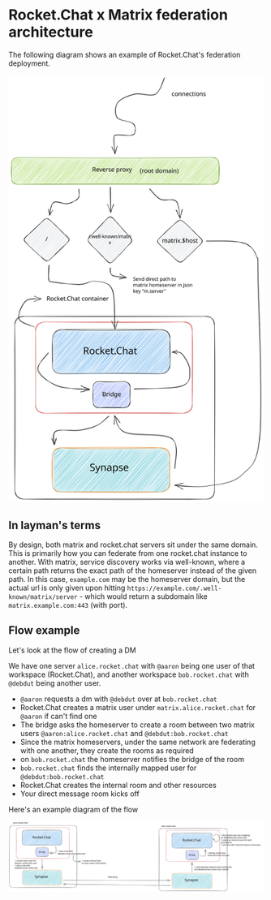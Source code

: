 # Rocket.Chat x Matrix federation architecture

The following diagram shows an example of Rocket.Chat's federation deployment.

![Rocket.Chat federation](birds-eye.svg)

## In layman's terms

By design, both matrix and rocket.chat servers sit under the same domain. 
This is primarily how you can federate from one rocket.chat instance to another.
With matrix, service discovery works via well-known, where a certain path returns the exact path of the homeserver instead of the given path.
In this case, `example.com` may be the homeserver domain, but the actual url is only given upon hitting `https://example.com/.well-known/matrix/server` - which would return a subdomain like `matrix.example.com:443` (with port).

## Flow example

Let's look at the flow of creating a DM

We have one server `alice.rocket.chat` with `@aaron` being one user of that workspace (Rocket.Chat), and another workspace `bob.rocket.chat` with `@debdut` being another user.

- `@aaron` requests a dm with `@debdut` over at `bob.rocket.chat`
- Rocket.Chat creates a matrix user under `matrix.alice.rocket.chat` for `@aaron` if can't find one
- The bridge asks the homeserver to create a room between two matrix users `@aaron:alice.rocket.chat` and `@debdut:bob.rocket.chat`
- Since the matrix homeservers, under the same network are federating with one another, they create the rooms as required
- on `bob.rocket.chat` the homeserver notifies the bridge of the room
- `bob.rocket.chat` finds the internally mapped user for `@debdut:bob.rocket.chat`
- Rocket.Chat creates the internal room and other resources
- Your direct message room kicks off

Here's an example diagram of the flow

![DM Flow](flow.svg)